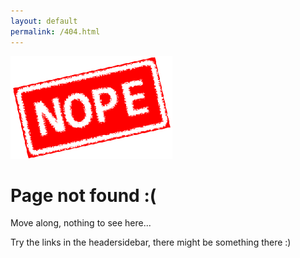 ```yaml
---
layout: default
permalink: /404.html
---
```


<img src='/assets/images/nope.png' alt='404 banner' class='banner'>

# Page not found :(

Move along, nothing to see here...

Try the links in the <span class='only-sm'>header</span><span class='only-md'>sidebar</span>, there might be something there :)